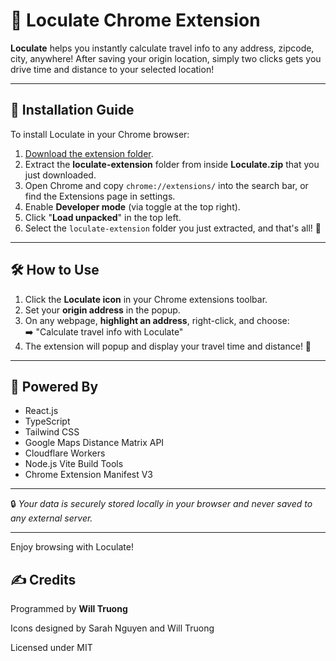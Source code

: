 # 🚗 Loculate Chrome Extension

**Loculate** helps you instantly calculate travel info to any address, zipcode, city, anywhere! After saving your origin location, simply two clicks gets you drive time and distance to your selected location!

---

## 🧭 Installation Guide

To install Loculate in your Chrome browser:

1. [Download the extension folder](https://drive.google.com/uc?export=download&id=1s3M8wfkQVjGNE1avqYN5bvp-61NLIHhg).
2. Extract the **loculate-extension** folder from inside **Loculate.zip** that you just downloaded.
3. Open Chrome and copy `chrome://extensions/` into the search bar, or find the Extensions page in settings.
4. Enable **Developer mode** (via toggle at the top right).
5. Click "**Load unpacked**" in the top left.
6. Select the `loculate-extension` folder you just extracted, and that's all! 🎉

---

## 🛠️ How to Use

1. Click the **Loculate icon** in your Chrome extensions toolbar.
2. Set your **origin address** in the popup.
3. On any webpage, **highlight an address**, right-click, and choose:  
   ➡️ "Calculate travel info with Loculate"
4. The extension will popup and display your travel time and distance! 🎉

---

## 📍 Powered By

- React.js
- TypeScript
- Tailwind CSS
- Google Maps Distance Matrix API
- Cloudflare Workers
- Node.js Vite Build Tools
- Chrome Extension Manifest V3

---

🔒 *Your data is securely stored locally in your browser and never saved to any external server.*

---

Enjoy browsing with Loculate!

## ✍️ Credits

Programmed by **Will Truong**

Icons designed by Sarah Nguyen and Will Truong

Licensed under MIT
